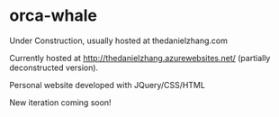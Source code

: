 # orca-whale

Under Construction, usually hosted at thedanielzhang.com

Currently hosted at http://thedanielzhang.azurewebsites.net/ (partially deconstructed version).

Personal website developed with JQuery/CSS/HTML

New iteration coming soon!
